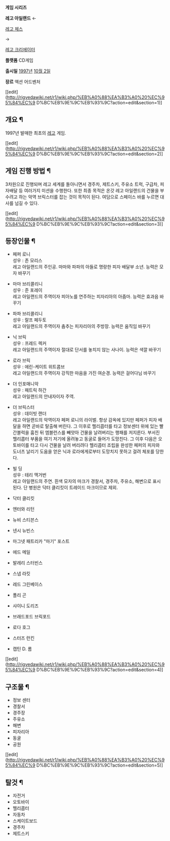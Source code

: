 **게임 시리즈**

**레고 아일랜드**
←

[레고 체스](%EB%A0%88%EA%B3%A0%20%EC%B2%B4%EC%8A%A4.md)

→

[레고 크리에이터](%EB%A0%88%EA%B3%A0%20%ED%81%AC%EB%A6%AC%EC%97%90%EC%9D%B4%ED%84%B0.md)

  

**플랫폼**
CD게임

**출시일**
[1997년](1997%EB%85%84.md) [10월 2일](10%EC%9B%94%202%EC%9D%BC.md)

**장르**
액션 어드벤처

[[edit](http://rigvedawiki.net/r1/wiki.php/%EB%A0%88%EA%B3%A0%20%EC%95%84%EC%9
D%BC%EB%9E%9C%EB%93%9C?action=edit&section=1)]

## 개요 ¶

1997년 발매한 최초의 [레고](%EB%A0%88%EA%B3%A0.md) 게임.

  

[[edit](http://rigvedawiki.net/r1/wiki.php/%EB%A0%88%EA%B3%A0%20%EC%95%84%EC%9
D%BC%EB%9E%9C%EB%93%9C?action=edit&section=2)]

## 게임 진행 방법 ¶

3차원으로 진행되며 레고 세계를 돌아니면서 경주차, 제트스키, 주유소 트럭, 구급차, 피자배달 등 여러가지 미션을 수행한다. 또한 최종
목적은 온갓 레고 아일랜드의 건물을 부수려고 하는 악역 브릭스터를 잡는 것이 목적이 된다. 여담으로 스페이스 바를 누르면 대사를 넘길 수
있다.

  

[[edit](http://rigvedawiki.net/r1/wiki.php/%EB%A0%88%EA%B3%A0%20%EC%95%84%EC%9
D%BC%EB%9E%9C%EB%93%9C?action=edit&section=3)]

## 등장인물 ¶

  * 페퍼 로니  
성우 : 존 모리스  
레고 아일랜드의 주인공. 마마와 파파의 아들로 명랑한 피자 배달부 소년. 능력은 모자 바꾸기

  * 마마 브리콜리니  
성우 : 준 포레이  
레고 아일랜드의 주역이자 피아노를 연주하는 피자리아의 아줌마. 능력은 효과음 바꾸기

  * 파파 브리콜리니  
성우 : 랄프 페두토  
레고 아일랜드의 주역이자 춤추는 피자리아의 주방장. 능력은 움직임 바꾸기

  * 닉 브릭  
성우 : 프레드 렉커  
레고 아일랜드의 주역이자 절대로 단서를 놓치지 않는 사나이. 능력은 색깔 바꾸기

  * 로라 브릭  
성우 : 에린-케이트 위트콤브  
레고 아일랜드의 주역이자 강직한 마음을 가진 여순경. 능력은 걸어다님 바꾸기

  * 더 인포매니악  
성우 : 패트릭 하간  
레고 아일랜드의 안내자이자 주역.

  * 더 브릭스터  
성우 : 데이빗 랜더  
레고 아일랜드의 악역이자 페퍼 로니의 라이벌. 항상 감옥에 있지만 페퍼가 피자 배달을 하면 곧바로 탈출해 버린다. 그 이후로 헬리콥터를 타고
정보센터 위에 있는 빨간블럭을 훔친 뒤 엠블런스를 빼앗아 건물을 날려버리는 행패를 저지른다. 부서진 헬리콥터 부품을 여기 저기에 올려놓고
동굴로 들어가 도망친다. 그 이후 다음은 오토바이를 타고 다시 건물을 날려 버리려다 헬리콥터 조립을 완성한 페퍼의 피자와 도너츠 날리기
도움을 얻은 닉과 로라에게로부터 도망치지 못하고 걸려 체포를 당한다.

  * 빌 딩  
성우 : 테리 맥거번  
레고 아일랜드의 주연. 흰색 모자의 마크가 경찰서, 경주차, 주유소, 해변으로 표시된다. 단 병원은 닥터 클리킷이 트레이드 마크이므로 제외.

  * 닥터 클리킷
  * 엔터와 리턴
  * 뉴비 스티븐스
  * 넨시 뉴빈스
  * 마그넷 패트리카 "마기" 포스트
  * 에드 메일
  * 발레리 스터빈스
  * 스냅 라킷
  * 레드 그린베이스
  * 폴리 곤
  * 샤이니 도리즈
  * 브래드포드 브릭포드
  * 로다 호그
  * 스터즈 런킨
  * 캡틴 D. 롬  

[[edit](http://rigvedawiki.net/r1/wiki.php/%EB%A0%88%EA%B3%A0%20%EC%95%84%EC%9
D%BC%EB%9E%9C%EB%93%9C?action=edit&section=4)]

## 구조물 ¶

  * 정보 센터
  * 경찰서
  * 경주장
  * 주유소
  * 해변
  * 피자리아
  * 동굴
  * 공원  

[[edit](http://rigvedawiki.net/r1/wiki.php/%EB%A0%88%EA%B3%A0%20%EC%95%84%EC%9
D%BC%EB%9E%9C%EB%93%9C?action=edit&section=5)]

## 탈것 ¶

  * 자전거
  * 오토바이
  * 헬리콥터
  * 자동차
  * 스케이트보드
  * 경주차
  * 제트스키  

